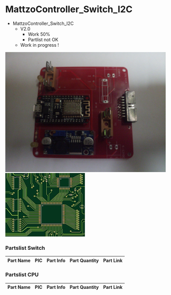 # MattzoController_Switch_I2C
+ MattzoController_Switch_I2C
	+ V2.0
		* Work 50%
		* Partlist not OK
	+ Work in progress !
<img src="https://github.com/Backkevin/My_LEGO_Project/blob/master/MattzoController_Switch_I2C/IMAGE/CPU2.jpg">
<img src="https://github.com/Backkevin/My_LEGO_Project/blob/master/MattzoController_Switch_I2C/IMAGE/Default.jpg">

### Partslist Switch
                    
  Part Name   |      PIC      |   Part Info            | Part Quantity |   Part Link 
------------- | ------------- | ---------------------- | ------------- | -------------



### Partslist CPU
                    
  Part Name   |      PIC      |   Part Info            | Part Quantity |   Part Link 
------------- | ------------- | ---------------------- | ------------- | -------------
